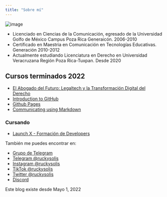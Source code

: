 ```yaml
---
title: "Sobre mí"
---
```


![image](https://user-images.githubusercontent.com/2883426/166320630-28922fc1-e93d-42d0-a0f5-a758e4306e79.png)


- Licenciado en Ciencias de la Comunicación, egresado de la Universidad Golfo de México Campus Poza Rica Generaicón. 2006-2010
- Certificado en Maestria en Comunicación en Tecnologías Educativas. Generación 2010-2012
- Actualmente estudiando Licenciatura en Derecho en Universidad Veracruzana Región Poza Rica-Tuxpan. Desde 2020

## Cursos terminados 2022

- [El Abogado del Futuro: Legaltech y la Transformación Digital del Derecho](https://www.coursera.org/learn/legaltech/)
- [Introduction to GitHub](https://lab.github.com/githubtraining/introduction-to-github)
- [Github Pages](https://lab.github.com/githubtraining/github-pages)
- [Communicating using Markdown](https://lab.github.com/githubtraining/communicating-using-markdown)
 
 
### Cursando
- [Launch X - Formación de Developers](https://launchx.rocks)

También me puedes encontrar en:

- [Grupo de Telegram](https://t.me/+UUbaa45AyTCRaA8I)
- [Telegram @ruckysolis](https://t.me/ruckysolis)
- [Instagram @ruckysolis](https://www.instagram.com/ruckysolis/)
- [TikTok @ruckysolis](https://www.tiktok.com/@ruckysolis)
- [Twitter @ruckysolis](https://twitter.com/ruckysolis)
- [Discord](https://discord.gg/fTcp2gyZh4)


Este blog existe desde Mayo 1, 2022
